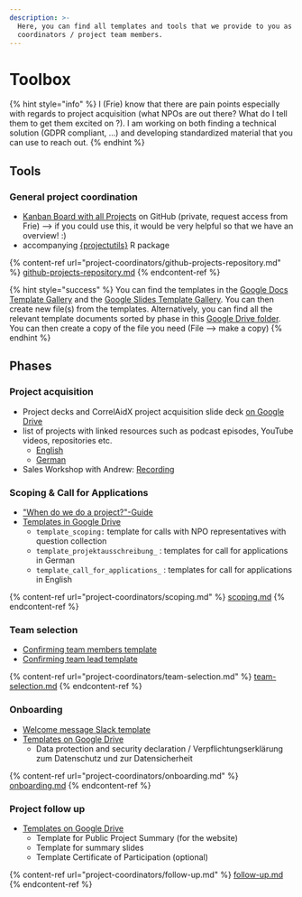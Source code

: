 ```yaml
---
description: >-
  Here, you can find all templates and tools that we provide to you as project
  coordinators / project team members.
---
```


# Toolbox

{% hint style="info" %}
I (Frie) know that there are pain points especially with regards to project acquisition (what NPOs are out there? What do I tell them to get them excited on ?). I am working on both finding a technical solution (GDPR compliant, ...) and developing standardized material that you can use to reach out.
{% endhint %}

## Tools

### General project coordination

* [Kanban Board with all Projects](https://github.com/CorrelAid/projects/projects/1) on GitHub (private, request access from Frie) --> if you could use this, it would be very helpful so that we have an overview! :)
* accompanying [{projectutils}](https://github.com/CorrelAid/projectutils) R package&#x20;

{% content-ref url="project-coordinators/github-projects-repository.md" %}
[github-projects-repository.md](project-coordinators/github-projects-repository.md)
{% endcontent-ref %}

{% hint style="success" %}
You can find the templates in the [Google Docs Template Gallery](https://docs.google.com/document/u/0/?tgif=d\&ftv=1) and the [Google Slides Template Gallery](https://docs.google.com/presentation/u/0/?tgif=d\&ftv=1). You can then create new file(s) from the templates. Alternatively, you can find all the relevant template documents sorted by phase in this [Google Drive folder](https://drive.google.com/drive/u/0/folders/18JcOG-aycyfaIafQMtWuPtqJ8XW1BpA0). You can then create a copy of the file you need (File --> make a copy)
{% endhint %}



## Phases

### Project acquisition

* Project decks and CorrelAidX project acquisition slide deck [on Google Drive](https://drive.google.com/drive/u/0/folders/1tpYJ-V7V1hfWovzYaKUjzWlfLN3XlFLc)
* list of projects with linked resources such as podcast episodes, YouTube videos, repositories etc.
  * [English](https://correlaid.github.io/projects/project\_pr/correlaid\_projects\_pr\_en.html)
  * [German](https://correlaid.github.io/projects/project\_pr/correlaid\_projects\_pr\_de.html)
* Sales Workshop with Andrew: [Recording](https://youtu.be/7fq9TNuCejQ)

### Scoping & Call for Applications

* ["When do we do a project?"-Guide](project-decision-guide.md)
* [Templates in Google Drive](https://drive.google.com/drive/u/0/folders/1KR7dxTdLRhtDEsQspLnEEtA2vsYM7gan)
  * `template_scoping:` template for calls with NPO representatives with question collection
  * `template_projektausschreibung_` : templates for call for applications in German
  * `template_call_for_applications_` : templates for call for applications in English

{% content-ref url="project-coordinators/scoping.md" %}
[scoping.md](project-coordinators/scoping.md)
{% endcontent-ref %}

### Team selection

* [Confirming team members template](project-coordinators/team-selection.md#acceptance-email)
* [Confirming team lead template](project-coordinators/team-selection.md#confirming-team-lead)

{% content-ref url="project-coordinators/team-selection.md" %}
[team-selection.md](project-coordinators/team-selection.md)
{% endcontent-ref %}

### Onboarding

* [Welcome message Slack template](project-coordinators/onboarding.md#welcome-message)
* [Templates on Google Drive](https://drive.google.com/drive/u/0/folders/1NR3bHoPWrzvR3pySiRQ61l\_BelMXksA\_)
  * Data protection and security declaration / Verpflichtungserklärung zum Datenschutz und zur Datensicherheit

{% content-ref url="project-coordinators/onboarding.md" %}
[onboarding.md](project-coordinators/onboarding.md)
{% endcontent-ref %}

### Project follow up

* [Templates on Google Drive](https://drive.google.com/drive/u/0/folders/1JGWIThhJoVeakMGCKfe4xzBD9N6wMD9S)
  * Template for Public Project Summary (for the website)
  * Template for summary slides&#x20;
  * Template Certificate of Participation (optional)

{% content-ref url="project-coordinators/follow-up.md" %}
[follow-up.md](project-coordinators/follow-up.md)
{% endcontent-ref %}
